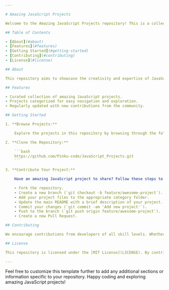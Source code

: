 ```yaml
---

# Amazing JavaScript Projects

Welcome to the Amazing JavaScript Projects repository! This is a collection of innovative and inspiring JavaScript projects contributed by developers like you. Whether you're a beginner looking for simple projects to practice your skills or an experienced developer seeking new challenges, you'll find something interesting here.

## Table of Contents

- [About](#about)
- [Features](#features)
- [Getting Started](#getting-started)
- [Contributing](#contributing)
- [License](#license)

## About

This repository aims to showcase the creativity and expertise of JavaScript developers worldwide. It serves as a hub for sharing and discovering exciting projects spanning various domains, including web development, game development, data visualization, and more.

## Features

- Curated collection of amazing JavaScript projects.
- Projects categorized for easy navigation and exploration.
- Regularly updated with new contributions from the community.

## Getting Started

1. **Browse Projects:**

    Explore the projects in this repository by browsing through the folders. Each project has its own directory containing the source code and a README file with detailed instructions on how to run and use the project.

2. **Clone the Repository:**

    ```bash
    https://github.com/Pinku-code/JavaScript_Projects.git
    ```

3. **Contribute Your Project:**

    Have an amazing JavaScript project to share? Follow these steps to contribute:

    - Fork the repository.
    - Create a new branch (`git checkout -b feature/awesome-project`).
    - Add your project files to the appropriate category folder.
    - Update the main README with a brief description of your project.
    - Commit your changes (`git commit -am 'Add new project'`).
    - Push to the branch (`git push origin feature/awesome-project`).
    - Create a new Pull Request.

## Contributing

We encourage contributions from developers of all skill levels. Whether you're submitting a simple project or a complex application, your contribution is valuable to the community. Follow the steps outlined in the [Contributing Guidelines](CONTRIBUTING.md) to get started.

## License

This repository is licensed under the [MIT License](LICENSE). By contributing to this project, you agree to abide by the terms of this license.

---
```


Feel free to customize this template further to add any additional sections or information specific to your repository. Happy coding and exploring amazing JavaScript projects!
